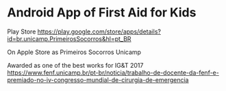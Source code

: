 # Android App of First Aid for Kids

Play Store
https://play.google.com/store/apps/details?id=br.unicamp.PrimeirosSocorros&hl=pt_BR


On Apple Store as Primeiros Socorros Unicamp

Awarded as one of the best works for IG&T 2017 
https://www.fenf.unicamp.br/pt-br/noticia/trabalho-de-docente-da-fenf-e-premiado-no-iv-congresso-mundial-de-cirurgia-de-emergencia
